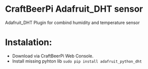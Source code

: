 # CraftBeerPi Adafruit_DHT sensor
Adafruit_DHT Plugin for combind humidity and temperature sensor

# Instalation:
* Download via CraftBeerPi Web Console.
* Install missing pyhton lib
```sudo pip install adafruit_python_dht```

